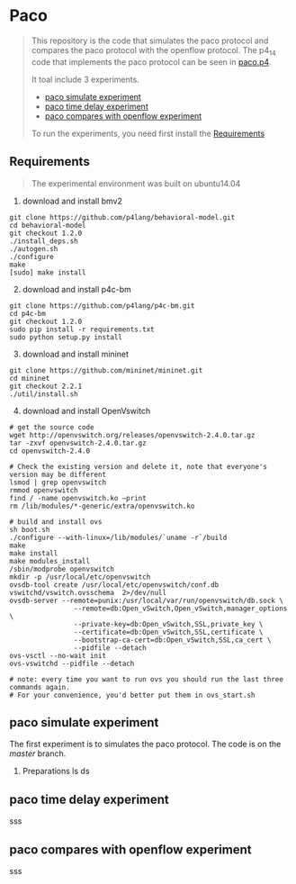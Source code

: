 # Paco

> This repository is the code that simulates the paco protocol and compares the paco protocol with the openflow protocol. The p4<sub>14</sub> code that implements the paco protocol can be seen in [paco.p4](https://github.com/an15m/paco/blob/master/p4src/paco.p4).
> 
> It toal include 3 experiments.
> - [paco simulate experiment](#paco-simulate-experiment)
> - [paco time delay experiment](#paco-time-delay-experiment)
> - [paco compares with openflow experiment](#paco-compares-with-openflow-experiment)
>
> To run the experiments, you need first install the [Requirements](#requirements)

## Requirements
>  The experimental environment was built on ubuntu14.04

1. download and install bmv2
```
git clone https://github.com/p4lang/behavioral-model.git
cd behavioral-model
git checkout 1.2.0
./install_deps.sh
./autogen.sh
./configure
make
[sudo] make install
```

2. download and install p4c-bm
```
git clone https://github.com/p4lang/p4c-bm.git
cd p4c-bm
git checkout 1.2.0
sudo pip install -r requirements.txt
sudo python setup.py install
```

3. download and install mininet
```
git clone https://github.com/mininet/mininet.git
cd mininet
git checkout 2.2.1
./util/install.sh
```

4. download and install OpenVswitch
```
# get the source code
wget http://openvswitch.org/releases/openvswitch-2.4.0.tar.gz
tar -zxvf openvswitch-2.4.0.tar.gz
cd openvswitch-2.4.0

# Check the existing version and delete it, note that everyone's version may be different
lsmod | grep openvswitch
rmmod openvswitch
find / -name openvswitch.ko –print
rm /lib/modules/*-generic/extra/openvswitch.ko

# build and install ovs
sh boot.sh
./configure --with-linux=/lib/modules/`uname -r`/build
make
make install
make modules_install
/sbin/modprobe openvswitch
mkdir -p /usr/local/etc/openvswitch
ovsdb-tool create /usr/local/etc/openvswitch/conf.db vswitchd/vswitch.ovsschema  2>/dev/null
ovsdb-server --remote=punix:/usr/local/var/run/openvswitch/db.sock \
                --remote=db:Open_vSwitch,Open_vSwitch,manager_options \
                --private-key=db:Open_vSwitch,SSL,private_key \
                --certificate=db:Open_vSwitch,SSL,certificate \
                --bootstrap-ca-cert=db:Open_vSwitch,SSL,ca_cert \
                --pidfile --detach
ovs-vsctl --no-wait init
ovs-vswitchd --pidfile --detach

# note: every time you want to run ovs you should run the last three commands again. 
# For your convenience, you'd better put them in ovs_start.sh
```

## paco simulate experiment

The first experiment is to simulates the paco protocol. The code is on the *master* branch.

1. Preparations
  ls
  ds

## paco time delay experiment

sss


## paco compares with openflow experiment

sss
